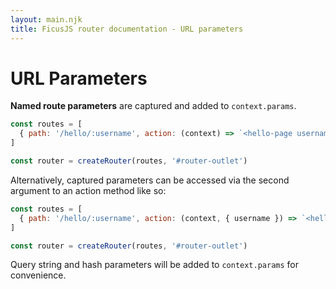 ```yaml
---
layout: main.njk
title: FicusJS router documentation - URL parameters
---
```

# URL Parameters

**Named route parameters** are captured and added to `context.params`.

```js
const routes = [
  { path: '/hello/:username', action: (context) => `<hello-page username="${context.params.username}"></hello-page>` }
]

const router = createRouter(routes, '#router-outlet')
```

Alternatively, captured parameters can be accessed via the second argument
to an action method like so:

```js
const routes = [
  { path: '/hello/:username', action: (context, { username }) => `<hello-page username="${username}"></hello-page>` }
]

const router = createRouter(routes, '#router-outlet')
```

Query string and hash parameters will be added to `context.params` for convenience.

